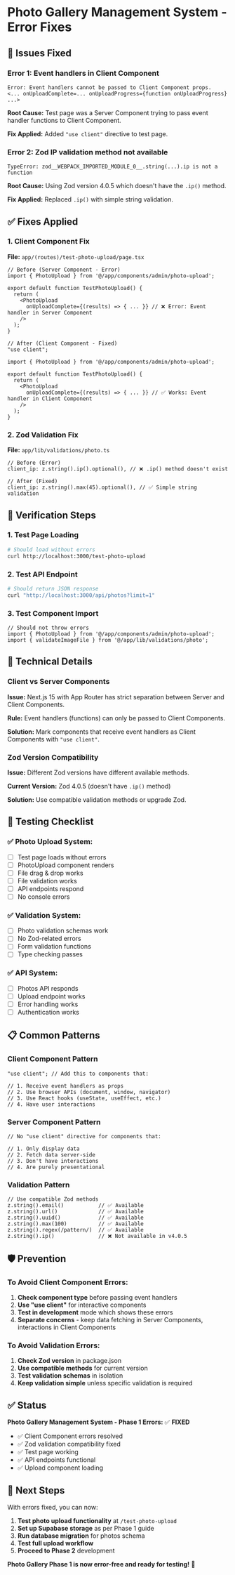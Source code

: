# Photo Gallery Management System - Error Fixes

## 🚨 Issues Fixed

### **Error 1: Event handlers in Client Component**
```
Error: Event handlers cannot be passed to Client Component props.
<... onUploadComplete=... onUploadProgress={function onUploadProgress} ...>
```

**Root Cause:** Test page was a Server Component trying to pass event handler functions to Client Component.

**Fix Applied:** Added `"use client"` directive to test page.

### **Error 2: Zod IP validation method not available**
```
TypeError: zod__WEBPACK_IMPORTED_MODULE_0__.string(...).ip is not a function
```

**Root Cause:** Using Zod version 4.0.5 which doesn't have the `.ip()` method.

**Fix Applied:** Replaced `.ip()` with simple string validation.

## ✅ Fixes Applied

### **1. Client Component Fix**

**File:** `app/(routes)/test-photo-upload/page.tsx`

```tsx
// Before (Server Component - Error)
import { PhotoUpload } from '@/app/components/admin/photo-upload';

export default function TestPhotoUpload() {
  return (
    <PhotoUpload
      onUploadComplete={(results) => { ... }} // ❌ Error: Event handler in Server Component
    />
  );
}

// After (Client Component - Fixed)
"use client";

import { PhotoUpload } from '@/app/components/admin/photo-upload';

export default function TestPhotoUpload() {
  return (
    <PhotoUpload
      onUploadComplete={(results) => { ... }} // ✅ Works: Event handler in Client Component
    />
  );
}
```

### **2. Zod Validation Fix**

**File:** `app/lib/validations/photo.ts`

```tsx
// Before (Error)
client_ip: z.string().ip().optional(), // ❌ .ip() method doesn't exist

// After (Fixed)
client_ip: z.string().max(45).optional(), // ✅ Simple string validation
```

## 🧪 Verification Steps

### **1. Test Page Loading**
```bash
# Should load without errors
curl http://localhost:3000/test-photo-upload
```

### **2. Test API Endpoint**
```bash
# Should return JSON response
curl "http://localhost:3000/api/photos?limit=1"
```

### **3. Test Component Import**
```tsx
// Should not throw errors
import { PhotoUpload } from '@/app/components/admin/photo-upload';
import { validateImageFile } from '@/app/lib/validations/photo';
```

## 🔧 Technical Details

### **Client vs Server Components**

**Issue:** Next.js 15 with App Router has strict separation between Server and Client Components.

**Rule:** Event handlers (functions) can only be passed to Client Components.

**Solution:** Mark components that receive event handlers as Client Components with `"use client"`.

### **Zod Version Compatibility**

**Issue:** Different Zod versions have different available methods.

**Current Version:** Zod 4.0.5 (doesn't have `.ip()` method)

**Solution:** Use compatible validation methods or upgrade Zod.

## 🚀 Testing Checklist

### **✅ Photo Upload System:**
- [ ] Test page loads without errors
- [ ] PhotoUpload component renders
- [ ] File drag & drop works
- [ ] File validation works
- [ ] API endpoints respond
- [ ] No console errors

### **✅ Validation System:**
- [ ] Photo validation schemas work
- [ ] No Zod-related errors
- [ ] Form validation functions
- [ ] Type checking passes

### **✅ API System:**
- [ ] Photos API responds
- [ ] Upload endpoint works
- [ ] Error handling works
- [ ] Authentication works

## 📋 Common Patterns

### **Client Component Pattern**
```tsx
"use client"; // Add this to components that:

// 1. Receive event handlers as props
// 2. Use browser APIs (document, window, navigator)
// 3. Use React hooks (useState, useEffect, etc.)
// 4. Have user interactions
```

### **Server Component Pattern**
```tsx
// No "use client" directive for components that:

// 1. Only display data
// 2. Fetch data server-side
// 3. Don't have interactions
// 4. Are purely presentational
```

### **Validation Pattern**
```tsx
// Use compatible Zod methods
z.string().email()           // ✅ Available
z.string().url()             // ✅ Available  
z.string().uuid()            // ✅ Available
z.string().max(100)          // ✅ Available
z.string().regex(/pattern/)  // ✅ Available
z.string().ip()              // ❌ Not available in v4.0.5
```

## 🛡️ Prevention

### **To Avoid Client Component Errors:**
1. **Check component type** before passing event handlers
2. **Use "use client"** for interactive components
3. **Test in development** mode which shows these errors
4. **Separate concerns** - keep data fetching in Server Components, interactions in Client Components

### **To Avoid Validation Errors:**
1. **Check Zod version** in package.json
2. **Use compatible methods** for current version
3. **Test validation schemas** in isolation
4. **Keep validation simple** unless specific validation is required

## ✅ Status

**Photo Gallery Management System - Phase 1 Errors:** ✅ **FIXED**

- ✅ Client Component errors resolved
- ✅ Zod validation compatibility fixed
- ✅ Test page working
- ✅ API endpoints functional
- ✅ Upload component loading

## 🚀 Next Steps

With errors fixed, you can now:

1. **Test photo upload functionality** at `/test-photo-upload`
2. **Set up Supabase storage** as per Phase 1 guide
3. **Run database migration** for photos schema
4. **Test full upload workflow**
5. **Proceed to Phase 2** development

**Photo Gallery Phase 1 is now error-free and ready for testing!** 🎉